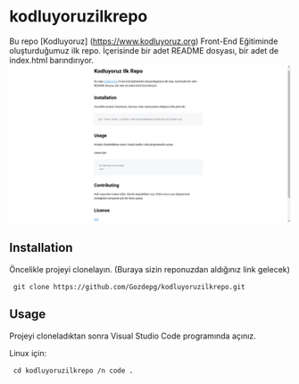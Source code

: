# kodluyoruzilkrepo
Bu repo [Kodluyoruz] (https://www.kodluyoruz.org) Front-End Eğitiminde oluşturduğumuz ilk repo. İçerisinde bir adet README dosyası, bir adet de index.html barındırıyor.
![alt text](https://raw.githubusercontent.com/Kodluyoruz/taskforce/main/git/odev1/figures/markdown.png)

## Installation
Öncelikle projeyi clonelayın. (Buraya sizin reponuzdan aldığınız link gelecek)
<pre><code> git clone https://github.com/Gozdepg/kodluyoruzilkrepo.git </code></pre>

## Usage
Projeyi cloneladıktan sonra Visual Studio Code programında açınız.

Linux için:
<pre><code> cd kodluyoruzilkrepo /n code . </code></pre>
